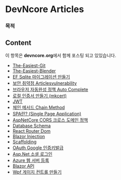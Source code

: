 # DevNcore Articles

### 목적


## Content
이 항목은 **devncore.org**에서 함께 포스팅 되고 있있습니다.
- [The-Easiest-Git](https://github.com/devncore/the-easiest-git)
- [The-Easiest-Blender](https://github.com/devncore/the-easiest-blender)
- [EF Sqlite 마이그레이션 만들기](articles/entityframework-sqlite.md)
- [보안 취약점 Articlesvulnerability](articles/articlesvulnerability.md)
- [브라우저 자동완성 정책 Auto Complete](articles/autocomplete.md)
- [로컬 인증서 만들기 (mkcert)](/articles/mkcert.md)
- [JWT](articles/csharp-jwt-token.md)
- [체인 메서드 Chain Method](articles/chainmethod.md)
- [SPA란? (Single Page Application)](articles/single-page-application.md)
- [AspNetCore CORS 크로스 도메인 정책](articles/allow-cors-for-aspnetcore.md)
- [Database Schema](articles/database-schema.md)
- [React Router Dom](articles/react-router-dom.md)
- [Blazor Injection](articles/blazor-injection.md)
- [Scaffolding](articles/scaffolding.md)
- [OAuth Google 인증키발급](articles/oauth-google.md)
- [Asp.Net 소셜 로그인](articles/asp-social-oauth.md)
- [Azure 웹 서버 등록](articles/azure-portal.md)
- [Blazor API](articles/blazor-api.md)
- [Wpf 게이지 컨트롤 만들기](articles/wpf-gauge-control.md)
</br >
